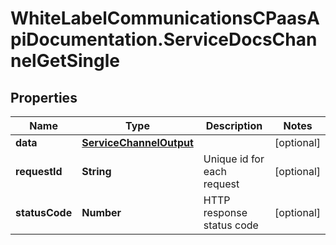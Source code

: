 # WhiteLabelCommunicationsCPaasApiDocumentation.ServiceDocsChannelGetSingle

## Properties

Name | Type | Description | Notes
------------ | ------------- | ------------- | -------------
**data** | [**ServiceChannelOutput**](ServiceChannelOutput.md) |  | [optional] 
**requestId** | **String** | Unique id for each request | [optional] 
**statusCode** | **Number** | HTTP response status code | [optional] 


